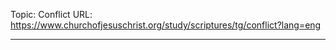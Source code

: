 Topic: Conflict
URL: https://www.churchofjesuschrist.org/study/scriptures/tg/conflict?lang=eng

---

